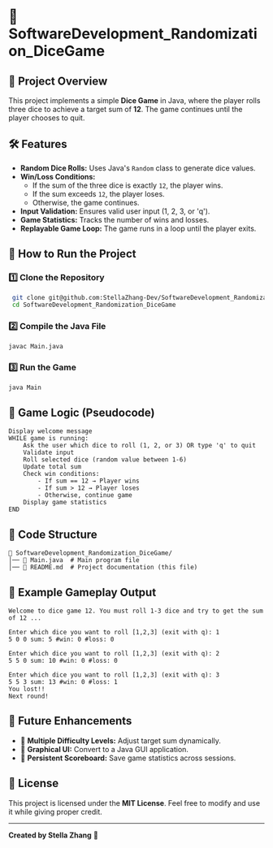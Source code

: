 # 🎲 SoftwareDevelopment_Randomization_DiceGame

## 📌 Project Overview
This project implements a simple **Dice Game** in Java, where the player rolls three dice to achieve a target sum of **12**. The game continues until the player chooses to quit.

## 🛠 Features
- **Random Dice Rolls:** Uses Java's `Random` class to generate dice values.
- **Win/Loss Conditions:**
  - If the sum of the three dice is exactly `12`, the player wins.
  - If the sum exceeds `12`, the player loses.
  - Otherwise, the game continues.
- **Input Validation:** Ensures valid user input (1, 2, 3, or 'q').
- **Game Statistics:** Tracks the number of wins and losses.
- **Replayable Game Loop:** The game runs in a loop until the player exits.

## 🚀 How to Run the Project

### **1️⃣ Clone the Repository**
```sh
 git clone git@github.com:StellaZhang-Dev/SoftwareDevelopment_Randomization_DiceGame.git
 cd SoftwareDevelopment_Randomization_DiceGame
```

### **2️⃣ Compile the Java File**
```sh
javac Main.java
```

### **3️⃣ Run the Game**
```sh
java Main
```

## 📜 Game Logic (Pseudocode)
```plaintext
Display welcome message
WHILE game is running:
    Ask the user which dice to roll (1, 2, or 3) OR type 'q' to quit
    Validate input
    Roll selected dice (random value between 1-6)
    Update total sum
    Check win conditions:
        - If sum == 12 → Player wins
        - If sum > 12 → Player loses
        - Otherwise, continue game
    Display game statistics
END
```

## 📂 Code Structure
```plaintext
📁 SoftwareDevelopment_Randomization_DiceGame/
│── 📄 Main.java  # Main program file
│── 📄 README.md  # Project documentation (this file)
```

## 📸 Example Gameplay Output
```plaintext
Welcome to dice game 12. You must roll 1-3 dice and try to get the sum of 12 ...

Enter which dice you want to roll [1,2,3] (exit with q): 1
5 0 0 sum: 5 #win: 0 #loss: 0

Enter which dice you want to roll [1,2,3] (exit with q): 2
5 5 0 sum: 10 #win: 0 #loss: 0

Enter which dice you want to roll [1,2,3] (exit with q): 3
5 5 3 sum: 13 #win: 0 #loss: 1
You lost!!
Next round!
```

## 🔮 Future Enhancements
- 🔄 **Multiple Difficulty Levels:** Adjust target sum dynamically.
- 🎨 **Graphical UI:** Convert to a Java GUI application.
- 💾 **Persistent Scoreboard:** Save game statistics across sessions.

## 📜 License
This project is licensed under the **MIT License**. Feel free to modify and use it while giving proper credit.

---
**Created by Stella Zhang** 🚀


